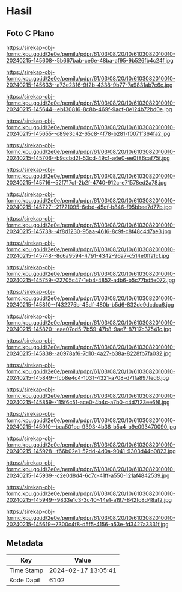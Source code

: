 # Hasil

## Foto C Plano

https://sirekap-obj-formc.kpu.go.id/2e0e/pemilu/pdpr/61/03/08/20/10/6103082010010-20240215-145608--5b667bab-ce6e-48ba-af95-9b526fb4c24f.jpg

https://sirekap-obj-formc.kpu.go.id/2e0e/pemilu/pdpr/61/03/08/20/10/6103082010010-20240215-145633--a73e2316-9f2b-4338-9b77-7a9831ab7c6c.jpg

https://sirekap-obj-formc.kpu.go.id/2e0e/pemilu/pdpr/61/03/08/20/10/6103082010010-20240215-145644--eb130816-8c8b-469f-9acf-0e124b72bd0e.jpg

https://sirekap-obj-formc.kpu.go.id/2e0e/pemilu/pdpr/61/03/08/20/10/6103082010010-20240215-145655--c89e3c42-65c8-4f78-b281-f0071f364fa2.jpg

https://sirekap-obj-formc.kpu.go.id/2e0e/pemilu/pdpr/61/03/08/20/10/6103082010010-20240215-145706--b9ccbd2f-53cd-49c1-a4e0-ee0f86caf75f.jpg

https://sirekap-obj-formc.kpu.go.id/2e0e/pemilu/pdpr/61/03/08/20/10/6103082010010-20240215-145716--52f717cf-2b2f-4740-912c-e71578ed2a78.jpg

https://sirekap-obj-formc.kpu.go.id/2e0e/pemilu/pdpr/61/03/08/20/10/6103082010010-20240215-145727--21721095-6ebd-45df-b846-f95bbee7d77b.jpg

https://sirekap-obj-formc.kpu.go.id/2e0e/pemilu/pdpr/61/03/08/20/10/6103082010010-20240215-145738--4f8d1230-95aa-4616-8c9f-c8f48c4d7ae3.jpg

https://sirekap-obj-formc.kpu.go.id/2e0e/pemilu/pdpr/61/03/08/20/10/6103082010010-20240215-145748--8c6a9594-4791-4342-96a7-c514e0ffa1cf.jpg

https://sirekap-obj-formc.kpu.go.id/2e0e/pemilu/pdpr/61/03/08/20/10/6103082010010-20240215-145759--22705c47-1eb4-4852-adb6-b5c77bd5e072.jpg

https://sirekap-obj-formc.kpu.go.id/2e0e/pemilu/pdpr/61/03/08/20/10/6103082010010-20240215-145810--f432275b-45df-480b-b5d6-832de9dcdca6.jpg

https://sirekap-obj-formc.kpu.go.id/2e0e/pemilu/pdpr/61/03/08/20/10/6103082010010-20240215-145820--eae07cd5-7b59-47b8-9ae7-87f17c37541c.jpg

https://sirekap-obj-formc.kpu.go.id/2e0e/pemilu/pdpr/61/03/08/20/10/6103082010010-20240215-145838--a0978af6-7d10-4a27-b38a-8228fb7fa032.jpg

https://sirekap-obj-formc.kpu.go.id/2e0e/pemilu/pdpr/61/03/08/20/10/6103082010010-20240215-145849--fcb8e4c4-1031-4321-a708-d71fa897fed6.jpg

https://sirekap-obj-formc.kpu.go.id/2e0e/pemilu/pdpr/61/03/08/20/10/6103082010010-20240215-145859--115f6c51-ace0-4b4c-a7b0-c4d7f23ee6f6.jpg

https://sirekap-obj-formc.kpu.go.id/2e0e/pemilu/pdpr/61/03/08/20/10/6103082010010-20240215-145910--bca501bc-9393-4b38-b5a4-b9e093470090.jpg

https://sirekap-obj-formc.kpu.go.id/2e0e/pemilu/pdpr/61/03/08/20/10/6103082010010-20240215-145928--f66b02e1-52dd-4d0a-9041-9303d44b0823.jpg

https://sirekap-obj-formc.kpu.go.id/2e0e/pemilu/pdpr/61/03/08/20/10/6103082010010-20240215-145939--c2e0d8d4-6c7c-41ff-a550-121af4842539.jpg

https://sirekap-obj-formc.kpu.go.id/2e0e/pemilu/pdpr/61/03/08/20/10/6103082010010-20240215-145949--9833e1c3-3c40-44e1-a197-842fc8d48af2.jpg

https://sirekap-obj-formc.kpu.go.id/2e0e/pemilu/pdpr/61/03/08/20/10/6103082010010-20240215-145619--7300c4f8-d5f5-4156-a53e-fd3427a3331f.jpg


## Metadata

| Key        | Value               |
| ---------- | ------------------- |
| Time Stamp | 2024-02-17 13:05:41 |
| Kode Dapil | 6102                |



